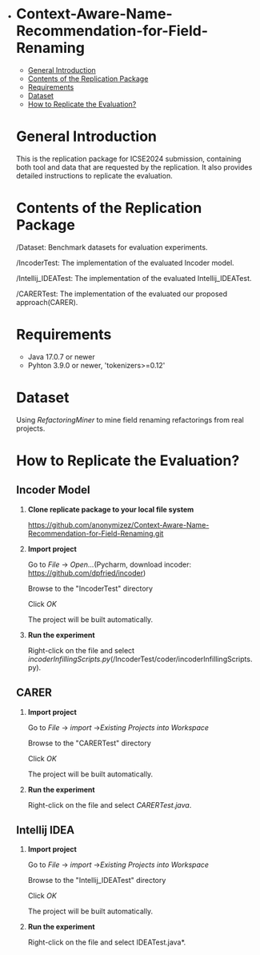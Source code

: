 - # Context-Aware-Name-Recommendation-for-Field-Renaming

  - [General Introduction](#General-Introduction)
  - [Contents of the Replication Package](#Contents-of-the-Replication-Package)
  - [Requirements](#Requirements)
  - [Dataset](#Dataset)
  - [How to Replicate the Evaluation?](#How-to-Replicate-the-Evaluation)

  # General Introduction

  This is the replication package for ICSE2024 submission, containing both tool and data that are requested by the replication. It also provides detailed instructions to replicate the evaluation.

  # Contents of the Replication Package

  /Dataset: Benchmark datasets for evaluation experiments.

  /IncoderTest: The implementation of the evaluated Incoder model.

  /Intellij_IDEATest: The implementation of the evaluated Intellij_IDEATest.

  /CARERTest: The implementation of the evaluated our proposed approach(CARER).

  # Requirements

  - Java 17.0.7 or newer
  - Pyhton 3.9.0 or newer, 'tokenizers>=0.12'


  # Dataset

  Using *RefactoringMiner* to mine field renaming refactorings from real projects.

  # How to Replicate the Evaluation?

   ## Incoder Model
   1. **Clone replicate package to your local file system**

      https://github.com/anonymizez/Context-Aware-Name-Recommendation-for-Field-Renaming.git

  2. **Import project**

     Go to *File* -> *Open...*(Pycharm, download incoder: https://github.com/dpfried/incoder)

     Browse to the "IncoderTest" directory

     Click *OK*

     The project will be built automatically.

   3. **Run the experiment**

      Right-click on the file and select *incoderInfillingScripts.py*(/IncoderTest/coder/incoderInfillingScripts.py).

  ## CARER

   1. **Import project**

      Go to *File* -> *import* ->*Existing Projects into Workspace*

      Browse to the "CARERTest" directory

      Click *OK*

      The project will be built automatically.
  
   2. **Run the experiment**

       Right-click on the file and select *CARERTest.java*.

   ## Intellij IDEA

   1. **Import project**

      Go to *File* -> *import* ->*Existing Projects into Workspace*

      Browse to the "Intellij_IDEATest" directory

      Click *OK*

      The project will be built automatically.
  
   2. **Run the experiment**

       Right-click on the file and select IDEATest.java*.


